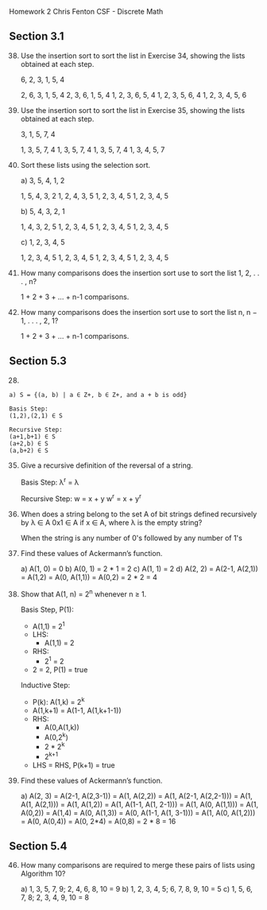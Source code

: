 Homework 2
Chris Fenton
CSF - Discrete Math

## Section 3.1

38. Use the insertion sort to sort the list in Exercise 34, showing the lists obtained at each step.

	6, 2, 3, 1, 5, 4

	2, 6, 3, 1, 5, 4
	2, 3, 6, 1, 5, 4
	1, 2, 3, 6, 5, 4
	1, 2, 3, 5, 6, 4
	1, 2, 3, 4, 5, 6

39. Use the insertion sort to sort the list in Exercise 35, showing the lists obtained at each step.

	3, 1, 5, 7, 4

	1, 3, 5, 7, 4
	1, 3, 5, 7, 4
	1, 3, 5, 7, 4
	1, 3, 4, 5, 7

41. Sort these lists using the selection sort.

	a) 3, 5, 4, 1, 2

	1, 5, 4, 3, 2
	1, 2, 4, 3, 5
	1, 2, 3, 4, 5
	1, 2, 3, 4, 5

	b) 5, 4, 3, 2, 1

	1, 4, 3, 2, 5
	1, 2, 3, 4, 5
	1, 2, 3, 4, 5
	1, 2, 3, 4, 5

	c) 1, 2, 3, 4, 5

	1, 2, 3, 4, 5
	1, 2, 3, 4, 5
	1, 2, 3, 4, 5
	1, 2, 3, 4, 5

45. How many comparisons does the insertion sort use to sort the list 1, 2, . . . , n?

	1 + 2 + 3 + ... + n-1 comparisons.

46. How many comparisons does the insertion sort use to sort the list n, n − 1, . . . , 2, 1?

	1 + 2 + 3 + ... + n-1 comparisons.

## Section 5.3

28.

	a) S = {(a, b) | a ∈ Z+, b ∈ Z+, and a + b is odd}

	Basis Step:
	(1,2),(2,1) ∈ S

	Recursive Step:
	(a+1,b+1) ∈ S
	(a+2,b) ∈ S
	(a,b+2) ∈ S

35. Give a recursive definition of the reversal of a string.

	Basis Step:
	λ<sup>r</sup> = λ

	Recursive Step:
	w = x + y
	w<sup>r</sup> = x + y<sup>r</sup>

39. When does a string belong to the set A of bit strings defined recursively by
λ ∈ A
0x1 ∈ A if x ∈ A,
where λ is the empty string?

	When the string is any number of 0's followed by any number of 1's

48. Find these values of Ackermann’s function.

	a) A(1, 0) = 0
	b) A(0, 1) = 2 * 1 = 2
	c) A(1, 1) = 2
	d) A(2, 2) = A(2-1, A(2,1))
	           = A(1,2)
	           = A(0, A(1,1))
	           = A(0,2)
	           = 2 * 2
	           = 4

50. Show that A(1, n) = 2<sup>n</sup> whenever n ≥ 1.

	Basis Step, P(1):
	- A(1,1) = 2<sup>1</sup>
	- LHS:
	  - A(1,1) = 2
	- RHS:
	  - 2<sup>1</sup> = 2
	- 2 = 2, P(1) = true

	Inductive Step:
	- P(k): A(1,k) = 2<sup>k</sup>
	- A(1,k+1) = A(1-1, A(1,k+1-1))
	- RHS:
	  - A(0,A(1,k))
	  - A(0,2<sup>k</sup>)
	  - 2 * 2<sup>k</sup>
	  - 2<sup>k+1</sup>
	- LHS = RHS, P(k+1) = true

51. Find these values of Ackermann’s function.

	a) A(2, 3) = A(2-1, A(2,3-1))
	           = A(1, A(2,2))
	           = A(1, A(2-1, A(2,2-1)))
	           = A(1, A(1, A(2,1)))
	           = A(1, A(1,2))
	           = A(1, A(1-1, A(1, 2-1)))
	           = A(1, A(0, A(1,1)))
	           = A(1, A(0,2))
	           = A(1,4)
	           = A(0, A(1,3))
	           = A(0, A(1-1, A(1, 3-1)))
	           = A(1, A(0, A(1,2)))
	           = A(0, A(0,4))
	           = A(0, 2*4)
	           = A(0,8)
	           = 2 * 8
	           = 16

## Section 5.4

46. How many comparisons are required to merge these pairs
of lists using Algorithm 10?

	a) 1, 3, 5, 7, 9; 2, 4, 6, 8, 10 = 9
	b) 1, 2, 3, 4, 5; 6, 7, 8, 9, 10 = 5
	c) 1, 5, 6, 7, 8; 2, 3, 4, 9, 10 = 8
